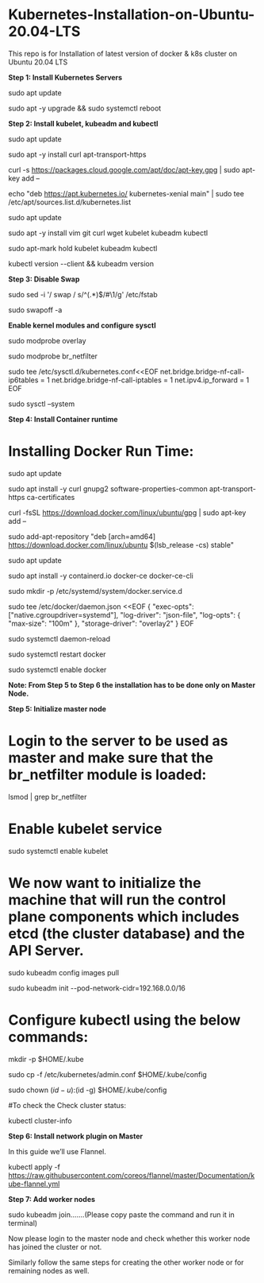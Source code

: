 # Kubernetes-Installation-on-Ubuntu-20.04-LTS
This repo is for Installation of latest version of docker &amp; k8s cluster on Ubuntu 20.04 LTS

**Step 1: Install Kubernetes Servers**

sudo apt update

sudo apt -y upgrade && sudo systemctl reboot

**Step 2: Install kubelet, kubeadm and kubectl**

sudo apt update

sudo apt -y install curl apt-transport-https

curl -s https://packages.cloud.google.com/apt/doc/apt-key.gpg | sudo apt-key add –

echo "deb https://apt.kubernetes.io/ kubernetes-xenial main" | sudo tee /etc/apt/sources.list.d/kubernetes.list

sudo apt update

sudo apt -y install vim git curl wget kubelet kubeadm kubectl

sudo apt-mark hold kubelet kubeadm kubectl

kubectl version --client && kubeadm version

**Step 3: Disable Swap**

sudo sed -i '/ swap / s/^\(.*\)$/#\1/g' /etc/fstab

sudo swapoff -a

**Enable kernel modules and configure sysctl**

sudo modprobe overlay

sudo modprobe br_netfilter

sudo tee /etc/sysctl.d/kubernetes.conf<<EOF
net.bridge.bridge-nf-call-ip6tables = 1
net.bridge.bridge-nf-call-iptables = 1
net.ipv4.ip_forward = 1
EOF

sudo sysctl –system

**Step 4: Install Container runtime**

# Installing Docker Run Time:

sudo apt update

sudo apt install -y curl gnupg2 software-properties-common apt-transport-https ca-certificates

curl -fsSL https://download.docker.com/linux/ubuntu/gpg | sudo apt-key add –

sudo add-apt-repository "deb [arch=amd64] https://download.docker.com/linux/ubuntu $(lsb_release -cs) stable"

sudo apt update

sudo apt install -y containerd.io docker-ce docker-ce-cli

sudo mkdir -p /etc/systemd/system/docker.service.d

sudo tee /etc/docker/daemon.json <<EOF
{
  "exec-opts": ["native.cgroupdriver=systemd"],
  "log-driver": "json-file",
  "log-opts": {
    "max-size": "100m"
  },
  "storage-driver": "overlay2"
}
EOF

sudo systemctl daemon-reload

sudo systemctl restart docker

sudo systemctl enable docker

**Note: From Step 5 to Step 6 the installation has to be   done only on Master Node.**

**Step 5: Initialize master node**

# Login to the server to be used as master and make sure that the br_netfilter module is loaded:

lsmod | grep br_netfilter

# Enable kubelet service

sudo systemctl enable kubelet

# We now want to initialize the machine that will run the control plane components which includes etcd (the cluster database) and the API Server.

sudo kubeadm config images pull

sudo kubeadm init --pod-network-cidr=192.168.0.0/16

# Configure kubectl using the below commands:

mkdir -p $HOME/.kube

sudo cp -f /etc/kubernetes/admin.conf $HOME/.kube/config

sudo chown $(id -u):$(id -g) $HOME/.kube/config

#To check the Check cluster status:

kubectl cluster-info

**Step 6: Install network plugin on Master**

In this guide we’ll use Flannel.

kubectl apply -f https://raw.githubusercontent.com/coreos/flannel/master/Documentation/kube-flannel.yml

**Step 7: Add worker nodes**

sudo kubeadm join.......(Please copy paste the command and run it in terminal)

Now please login to the master node and check whether this worker node has joined the cluster or not.

Similarly follow the same steps for creating the other worker node or for remaining nodes as well.







